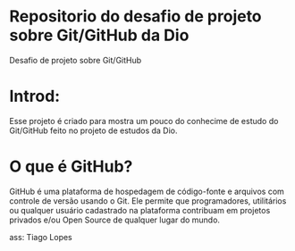 # Repositorio do desafio de projeto sobre Git/GitHub da Dio
Desafio de projeto sobre Git/GitHub

# Introd:  

Esse projeto é criado para mostra um pouco do conhecime de estudo do Git/GitHub feito no projeto de estudos da Dio. 

# O que é GitHub?

GitHub é uma plataforma de hospedagem de código-fonte e arquivos com controle de versão usando o Git. Ele permite que programadores, utilitários ou qualquer usuário cadastrado na plataforma contribuam em projetos privados e/ou Open Source de qualquer lugar do mundo.

ass: Tiago Lopes 